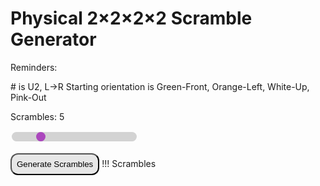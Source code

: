 # Physical 2×2×2×2 Scramble Generator

<p>Reminders:</p>
    # is U2, L->R
    Starting orientation is Green-Front, Orange-Left, White-Up, Pink-Out

<p>Scrambles: <span id="demo2">5</span></p>
<input type="range" min="1" max="20" value="5" class="slider" id="myRange">
<br><br>
<button onclick="myFunction()" style="background-color: #e7e7e7; color: black; padding: 8px 8px; border-radius: 12px;">Generate Scrambles</button>
!!! Scrambles
    <p id="demo"></p>
    <img id="imgShow" hidden="hidden" src="#">
<canvas id="myCanvas" hidden="hidden" width="350" height="125" style="border:1px solid #000000;">
</canvas>
<style>
.slider {
  -webkit-appearance: none;
  appearance: none;
  width: 200px;
  height: 15px;
  background: #d3d3d3;
  opacity: 1;
  border-radius:8px;
}
.slider::-webkit-slider-thumb {
  -webkit-appearance: none;
  appearance: none;
  width: 15px;
  height: 15px;
  border-radius:8px;
  background: #AB47BD;
  cursor: pointer;
}
</style>

<script>

var colors = ["orange","red","blue","green","purple","pink","yellow","white","gray"];
const canvas = document.getElementById('myCanvas');
const ctx = canvas.getContext('2d');

const queryString = window.location.search;
const urlParams = new URLSearchParams(queryString);

function triangle(x,y,height,width,color)
{
    ctx.beginPath();
    ctx.moveTo(x, y);
    ctx.lineTo(x + width, y);
    ctx.lineTo(x, y + height);
    ctx.fillStyle = colors[color];
    ctx.closePath();
    ctx.fill();
    ctx.stroke();
}
function triangleShift(x,y,xShift,yShift,xFactor,yFactor,height,width,color)
{
    ctx.beginPath();
    ctx.moveTo(x, y);
    ctx.lineTo(x + width * xFactor, y + (yShift / 2) * yFactor);
    ctx.lineTo(x + (xShift / 2) * xFactor, y + height * yFactor);
    ctx.fillStyle = colors[color];
    ctx.closePath();
    ctx.fill();
    ctx.stroke();
}
function face(x,y,c1,c2,c3,c4,c5,c6,c7,c8)
{
    triangle(x+25,y+25,-25,-25, c1);
    triangle(x+25,y+25,-25,25,  c2);
    triangle(x+25,y+25,25,-25,  c3);
    triangle(x+25,y+25,25,25,   c4);
    triangle(x,y,25,25,         c5);
    triangle(x+50,y,25,-25,     c6);
    triangle(x+50,y+50,-25,-25, c7);
    triangle(x,y+50,-25,25,     c8);
}
function faceShift(x,y,xShift,yShift,xFactor,yFactor,c1,c2,c3,c4,c5,c6,c7,c8)
{
    triangleShift(x+(25+xShift/2)*xFactor,y+(25+yShift/2)*yFactor,-xShift,-yShift,xFactor,yFactor,-25,-25, c1);
    triangleShift(x+(25+xShift/2)*xFactor,y+(25+yShift/2)*yFactor,-xShift,yShift,xFactor,yFactor,-25,25,   c2);
    triangleShift(x+(25+xShift/2)*xFactor,y+(25+yShift/2)*yFactor,xShift,-yShift,xFactor,yFactor,25,-25,   c3);
    triangleShift(x+(25+xShift/2)*xFactor,y+(25+yShift/2)*yFactor,xShift,yShift,xFactor,yFactor,25,25,     c4);
    triangleShift(x,y,xShift,yShift,xFactor,yFactor,25,25,                                                 c5);
    triangleShift(x+(50)*xFactor,y+(yShift)*yFactor,xShift,-yShift,xFactor,yFactor,25,-25,                 c6);
    triangleShift(x+(50+xShift)*xFactor,y+(50+yShift)*yFactor,-xShift,-yShift,xFactor,yFactor,-25,-25,     c7);
    triangleShift(x+(xShift)*xFactor,y+(50)*yFactor,-xShift,yShift,xFactor,yFactor,-25,25,                 c8);
}
function cube(x,y,state)
{
    face(x,y+25,                      state[0][0][3],state[0][3][3],state[0][4][3],state[0][7][3],state[0][0][0],state[0][3][0],state[0][7][0],state[0][4][0]);
    face(x+50,y+25,                   state[0][3][2],state[0][2][2],state[0][7][2],state[0][6][2],state[0][3][0],state[0][2][0],state[0][6][0],state[0][7][0]);
    face(x+50,y+75,                   state[0][7][1],state[0][6][1],state[0][4][1],state[0][5][1],state[0][7][0],state[0][6][0],state[0][5][0],state[0][4][0]);
    face(x+125,y,                     state[0][1][2],state[0][0][2],state[0][5][2],state[0][4][2],state[0][1][0],state[0][0][0],state[0][4][0],state[0][5][0]);
    faceShift(x+75,y,-25,0,1,0.5,     state[0][0][1],state[0][1][1],state[0][3][1],state[0][2][1],state[0][0][0],state[0][1][0],state[0][2][0],state[0][3][0]);
    faceShift(x+100,y+25,0,-25,0.5,1, state[0][2][3],state[0][1][3],state[0][6][3],state[0][5][3],state[0][2][0],state[0][1][0],state[0][5][0],state[0][6][0]);

    face(x+175,y,                     state[1][1][2],state[1][0][2],state[1][5][2],state[1][4][2],state[1][1][0],state[1][0][0],state[1][4][0],state[1][5][0]);
    face(x+250,y+25,                  state[1][3][2],state[1][2][2],state[1][7][2],state[1][6][2],state[1][3][0],state[1][2][0],state[1][6][0],state[1][7][0]);
    face(x+250,y+75,                  state[1][7][1],state[1][6][1],state[1][4][1],state[1][5][1],state[1][7][0],state[1][6][0],state[1][5][0],state[1][4][0]);
    face(x+300,y+25,                  state[1][2][3],state[1][1][3],state[1][6][3],state[1][5][3],state[1][2][0],state[1][1][0],state[1][5][0],state[1][6][0]);
    faceShift(x+225,y,0,25,0.5,1,     state[1][0][3],state[1][3][3],state[1][4][3],state[1][7][3],state[1][0][0],state[1][3][0],state[1][7][0],state[1][4][0]);
    faceShift(x+225,y,25,0,1,0.5,     state[1][0][1],state[1][1][1],state[1][3][1],state[1][2][1],state[1][0][0],state[1][1][0],state[1][2][0],state[1][3][0]);
}
//LR UD FB IO

function getRandomInt(max) {
  return Math.floor(Math.random() * max);
}
function x(input)
{
    input = [input[3],input[2],input[6],input[7],input[0],input[1],input[5],input[4]];
    for(var i = 0; i < 8; i++)
    {
        [input[i][1],input[i][2]] = [input[i][2],input[i][1]]
    }
    return input;
}
function y(input)
{
    input = [input[3],input[0],input[1],input[2],input[7],input[4],input[5],input[6]];
    for(var i = 0; i < 8; i++)
    {
        [input[i][3],input[i][2]] = [input[i][2],input[i][3]]
    }
    return input;
}
function z(input)
{
    input = [input[4],input[0],input[3],input[7],input[5],input[1],input[2],input[6]];
    for(var i = 0; i < 8; i++)
    {
        [input[i][1],input[i][3]] = [input[i][3],input[i][1]]
    }
    return input;
}
function hashtag(input)
{
    input = [[input[1][2],input[1][3],input[1][0],input[1][1],input[0][4],input[0][5],input[0][6],input[0][7]],[input[0][2],input[0][3],input[0][0],input[0][1],input[1][4],input[1][5],input[1][6],input[1][7]]];
    input = [[input[0][1],input[1][0],input[1][3],input[0][2],input[0][5],input[1][4],input[1][7],input[0][6]],[input[1][1],input[0][0],input[0][3],input[1][2],input[1][5],input[0][4],input[0][7],input[1][6]]];
    for(var j = 0; j < 2; j++)
    {
        for(var i = 0; i < 8; i++)
        {
            [input[j][i][0],input[j][i][3],input[j][i][1],input[j][i][2]] = [input[j][i][3],input[j][i][0],input[j][i][2],input[j][i][1]]
        }
    }
    return input;
}
function hashtagInv(input)
{
    input = [[input[1][2],input[1][3],input[1][0],input[1][1],input[0][4],input[0][5],input[0][6],input[0][7]],[input[0][2],input[0][3],input[0][0],input[0][1],input[1][4],input[1][5],input[1][6],input[1][7]]];
    input = [[input[0][1],input[1][0],input[1][3],input[0][2],input[0][5],input[1][4],input[1][7],input[0][6]],[input[1][1],input[0][0],input[0][3],input[1][2],input[1][5],input[0][4],input[0][7],input[1][6]]];
    for(var j = 0; j < 2; j++)
    {
        for(var i = 0; i < 8; i++)
        {
            [input[j][i][3],input[j][i][0],input[j][i][2],input[j][i][1]] = [input[j][i][0],input[j][i][3],input[j][i][1],input[j][i][2]]
        }
    }
    return input;
}
function turn(input,turnNum)
{
    if(turnNum == 0)
    {
        return y(input);
    }
    else if(turnNum == 1)
    {
        return y(y(y(input)));
    }
    else if(turnNum == 2)
    {
        return y(y(input));
    }
    else if(turnNum == 3)
    {
        return x(x(input));
    }
    else if(turnNum == 4)
    {
        return z(z(input));
    }
    else if(turnNum == 5)
    {
        return y(x(x(input)));
    }
    else if(turnNum == 6)
    {
        return y(y(y(x(x(input)))));
    }
    else if(turnNum == 7)
    {
        return x(input);
    }
    else if(turnNum == 8)
    {
        return y(x(input));
    }
    else if(turnNum == 9)
    {
        return y(y(y(x(input))));
    }
    else if(turnNum == 10)
    {
        return y(y(x(input)));
    }
    else if(turnNum == 11)
    {
        return x(x(x(input)));
    }
    else if(turnNum == 12)
    {
        return y(x(x(x(input))));
    }
    else if(turnNum == 13)
    {
        return y(y(y(x(x(x(input))))));
    }
    else if(turnNum == 14)
    {
        return y(y(x(x(x(input)))));
    }
    else if(turnNum == 15)
    {
        return z(input);
    }
    else if(turnNum == 16)
    {
        return y(z(input));
    }
    else if(turnNum == 17)
    {
        return y(y(y(z(input))));
    }
    else if(turnNum == 18)
    {
        return y(y(z(input)));
    }
    else if(turnNum == 19)
    {
        return z(z(z(input)));
    }
    else if(turnNum == 20)
    {
        return y(z(z(z(input))));
    }
    else if(turnNum == 21)
    {
        return y(y(y(z(z(z(input))))));
    }
    else if(turnNum == 22)
    {
        return y(y(z(z(z(input)))));
    }
    else
    {
        return input;
    }
}
function myFunction() {
    var scrambleLength = [16, 14, 12];
    var Lphysmoves = ["Ly", "Ly'", "Ly2", "Lx2", "Lz2", "Lx2,y", "Lx2,y'", "Lx", "Lx,y", "Lx,y'", "Lx,y2", "Lx'", "Lx',y", "Lx',y'", "Lx',y2", "Lz", "Lz,y", "Lz,y'", "Lz,y2", "Lz'", "Lz',y", "Lz',y'", "Lz',y2", ""];
    var Rphysmoves = ["Ry", "Ry'", "Ry2", "Rx2", "Rz2", "Rx2,y", "Rx2,y'", "Rx", "Rx,y", "Rx,y'", "Rx,y2", "Rx'", "Rx',y", "Rx',y'", "Rx',y2", "Rz", "Rz,y", "Rz,y'", "Rz,y2", "Rz'", "Rz',y", "Rz',y'", "Rz',y2", ""];
    var message_text = "";
    canvas.height = 150 * document.getElementById("myRange").value;
    for (var j = 0; j < document.getElementById("myRange").value; ++j)
    {
        var puzzleState = [[[0,7,2,5],[0,7,2,4],[0,7,3,4],[0,7,3,5],[0,6,2,5],[0,6,2,4],[0,6,3,4],[0,6,3,5]],[[1,7,2,4],[1,7,2,5],[1,7,3,5],[1,7,3,4],[1,6,2,4],[1,6,2,5],[1,6,3,5],[1,6,3,4]]];
        var tempmsg =  "<br>" + (j+1) + ". ";
        if(j == 0)
        {
            tempmsg =  (j+1) + ". ";
        }
        var scrambleLen = scrambleLength[getRandomInt(3)];
        for (var i = 0; i < scrambleLen; ++i) {
            var Lrand = getRandomInt(24);
            puzzleState[0] = turn(puzzleState[0],Lrand);
            rand = Lphysmoves[Lrand];
            var Rrand = getRandomInt(24);
            puzzleState[1] = turn(puzzleState[1],Rrand);
            rand2 = Rphysmoves[Rrand];
            tempmsg += rand + " " + rand2 + " # ";
            puzzleState = hashtag(puzzleState)
        }
        message_text += tempmsg;
        cube(0,150 * j,puzzleState);
    }
    document.getElementById("demo").innerHTML = message_text;
    var imagedata = canvas.toDataURL("image/png");
    document.getElementById("imgShow").src = imagedata;
    document.getElementById("imgShow").hidden = "";
}
document.getElementById("myRange").oninput = function() {
    document.getElementById("demo2").innerHTML = this.value;
}
if(urlParams.has('scrambles'))
{
    document.getElementById("myRange").value = urlParams.get('scrambles');
    document.getElementById("demo2").innerHTML = urlParams.get('scrambles');
    myFunction();
}

</script>
